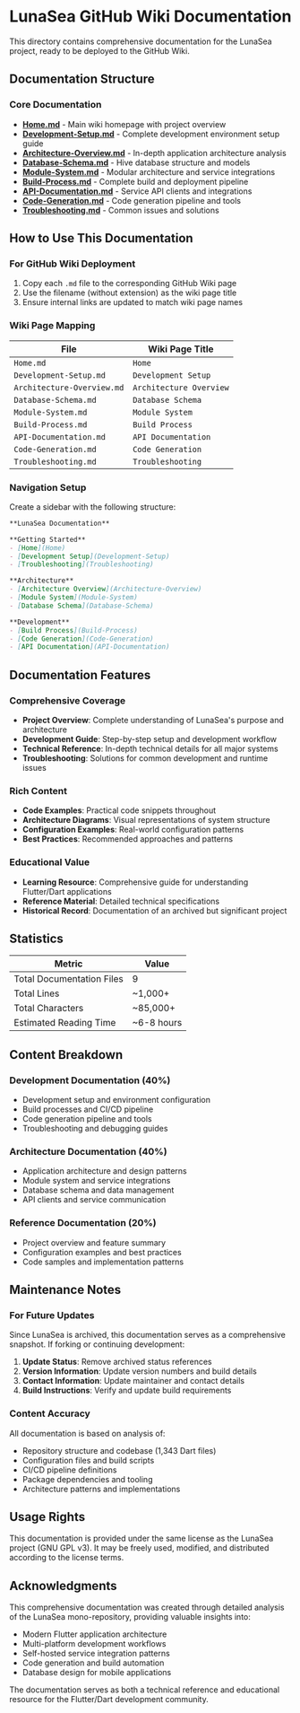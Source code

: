 # LunaSea GitHub Wiki Documentation

This directory contains comprehensive documentation for the LunaSea project, ready to be deployed to the GitHub Wiki.

## Documentation Structure

### Core Documentation
- **[Home.md](Home.md)** - Main wiki homepage with project overview
- **[Development-Setup.md](Development-Setup.md)** - Complete development environment setup guide
- **[Architecture-Overview.md](Architecture-Overview.md)** - In-depth application architecture analysis
- **[Database-Schema.md](Database-Schema.md)** - Hive database structure and models
- **[Module-System.md](Module-System.md)** - Modular architecture and service integrations
- **[Build-Process.md](Build-Process.md)** - Complete build and deployment pipeline
- **[API-Documentation.md](API-Documentation.md)** - Service API clients and integrations
- **[Code-Generation.md](Code-Generation.md)** - Code generation pipeline and tools
- **[Troubleshooting.md](Troubleshooting.md)** - Common issues and solutions

## How to Use This Documentation

### For GitHub Wiki Deployment
1. Copy each `.md` file to the corresponding GitHub Wiki page
2. Use the filename (without extension) as the wiki page title
3. Ensure internal links are updated to match wiki page names

### Wiki Page Mapping
| File | Wiki Page Title |
|------|-----------------|
| `Home.md` | `Home` |
| `Development-Setup.md` | `Development Setup` |
| `Architecture-Overview.md` | `Architecture Overview` |
| `Database-Schema.md` | `Database Schema` |
| `Module-System.md` | `Module System` |
| `Build-Process.md` | `Build Process` |
| `API-Documentation.md` | `API Documentation` |
| `Code-Generation.md` | `Code Generation` |
| `Troubleshooting.md` | `Troubleshooting` |

### Navigation Setup
Create a sidebar with the following structure:

```markdown
**LunaSea Documentation**

**Getting Started**
- [Home](Home)
- [Development Setup](Development-Setup)
- [Troubleshooting](Troubleshooting)

**Architecture**
- [Architecture Overview](Architecture-Overview)
- [Module System](Module-System)
- [Database Schema](Database-Schema)

**Development**
- [Build Process](Build-Process)
- [Code Generation](Code-Generation)
- [API Documentation](API-Documentation)
```

## Documentation Features

### Comprehensive Coverage
- **Project Overview**: Complete understanding of LunaSea's purpose and architecture
- **Development Guide**: Step-by-step setup and development workflow
- **Technical Reference**: In-depth technical details for all major systems
- **Troubleshooting**: Solutions for common development and runtime issues

### Rich Content
- **Code Examples**: Practical code snippets throughout
- **Architecture Diagrams**: Visual representations of system structure
- **Configuration Examples**: Real-world configuration patterns
- **Best Practices**: Recommended approaches and patterns

### Educational Value
- **Learning Resource**: Comprehensive guide for understanding Flutter/Dart applications
- **Reference Material**: Detailed technical specifications
- **Historical Record**: Documentation of an archived but significant project

## Statistics

| Metric | Value |
|--------|-------|
| Total Documentation Files | 9 |
| Total Lines | ~1,000+ |
| Total Characters | ~85,000+ |
| Estimated Reading Time | ~6-8 hours |

## Content Breakdown

### Development Documentation (40%)
- Development setup and environment configuration
- Build processes and CI/CD pipeline
- Code generation pipeline and tools
- Troubleshooting and debugging guides

### Architecture Documentation (40%)
- Application architecture and design patterns
- Module system and service integrations
- Database schema and data management
- API clients and service communication

### Reference Documentation (20%)
- Project overview and feature summary
- Configuration examples and best practices
- Code samples and implementation patterns

## Maintenance Notes

### For Future Updates
Since LunaSea is archived, this documentation serves as a comprehensive snapshot. If forking or continuing development:

1. **Update Status**: Remove archived status references
2. **Version Information**: Update version numbers and build details
3. **Contact Information**: Update maintainer and contact details
4. **Build Instructions**: Verify and update build requirements

### Content Accuracy
All documentation is based on analysis of:
- Repository structure and codebase (1,343 Dart files)
- Configuration files and build scripts
- CI/CD pipeline definitions
- Package dependencies and tooling
- Architecture patterns and implementations

## Usage Rights

This documentation is provided under the same license as the LunaSea project (GNU GPL v3). It may be freely used, modified, and distributed according to the license terms.

## Acknowledgments

This comprehensive documentation was created through detailed analysis of the LunaSea mono-repository, providing valuable insights into:
- Modern Flutter application architecture
- Multi-platform development workflows
- Self-hosted service integration patterns
- Code generation and build automation
- Database design for mobile applications

The documentation serves as both a technical reference and educational resource for the Flutter/Dart development community.